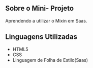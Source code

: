 
## Sobre o Mini- Projeto

Aprendendo a utilizar o Mixin em Saas.

## Linguagens Utilizadas

- HTML5
- CSS
- Linguagem de Folha de Estilo(Saas)